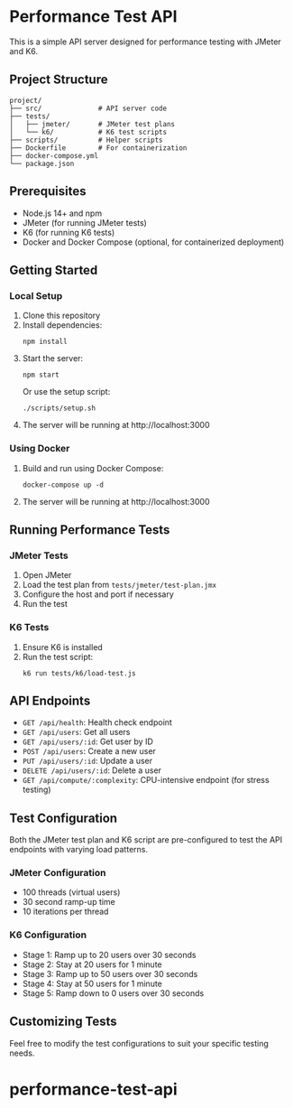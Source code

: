 # Performance Test API

This is a simple API server designed for performance testing with JMeter and K6.

## Project Structure

```
project/
├── src/              # API server code
├── tests/
│   ├── jmeter/       # JMeter test plans
│   └── k6/           # K6 test scripts
├── scripts/          # Helper scripts
├── Dockerfile        # For containerization
├── docker-compose.yml
└── package.json
```

## Prerequisites

- Node.js 14+ and npm
- JMeter (for running JMeter tests)
- K6 (for running K6 tests)
- Docker and Docker Compose (optional, for containerized deployment)

## Getting Started

### Local Setup

1. Clone this repository
2. Install dependencies:
   ```
   npm install
   ```
3. Start the server:
   ```
   npm start
   ```
   Or use the setup script:
   ```
   ./scripts/setup.sh
   ```
4. The server will be running at http://localhost:3000

### Using Docker

1. Build and run using Docker Compose:
   ```
   docker-compose up -d
   ```
2. The server will be running at http://localhost:3000

## Running Performance Tests

### JMeter Tests

1. Open JMeter
2. Load the test plan from `tests/jmeter/test-plan.jmx`
3. Configure the host and port if necessary
4. Run the test

### K6 Tests

1. Ensure K6 is installed
2. Run the test script:
   ```
   k6 run tests/k6/load-test.js
   ```

## API Endpoints

- `GET /api/health`: Health check endpoint
- `GET /api/users`: Get all users
- `GET /api/users/:id`: Get user by ID
- `POST /api/users`: Create a new user
- `PUT /api/users/:id`: Update a user
- `DELETE /api/users/:id`: Delete a user
- `GET /api/compute/:complexity`: CPU-intensive endpoint (for stress testing)

## Test Configuration

Both the JMeter test plan and K6 script are pre-configured to test the API endpoints with varying load patterns.

### JMeter Configuration

- 100 threads (virtual users)
- 30 second ramp-up time
- 10 iterations per thread

### K6 Configuration

- Stage 1: Ramp up to 20 users over 30 seconds
- Stage 2: Stay at 20 users for 1 minute
- Stage 3: Ramp up to 50 users over 30 seconds
- Stage 4: Stay at 50 users for 1 minute
- Stage 5: Ramp down to 0 users over 30 seconds

## Customizing Tests

Feel free to modify the test configurations to suit your specific testing needs.
# performance-test-api
